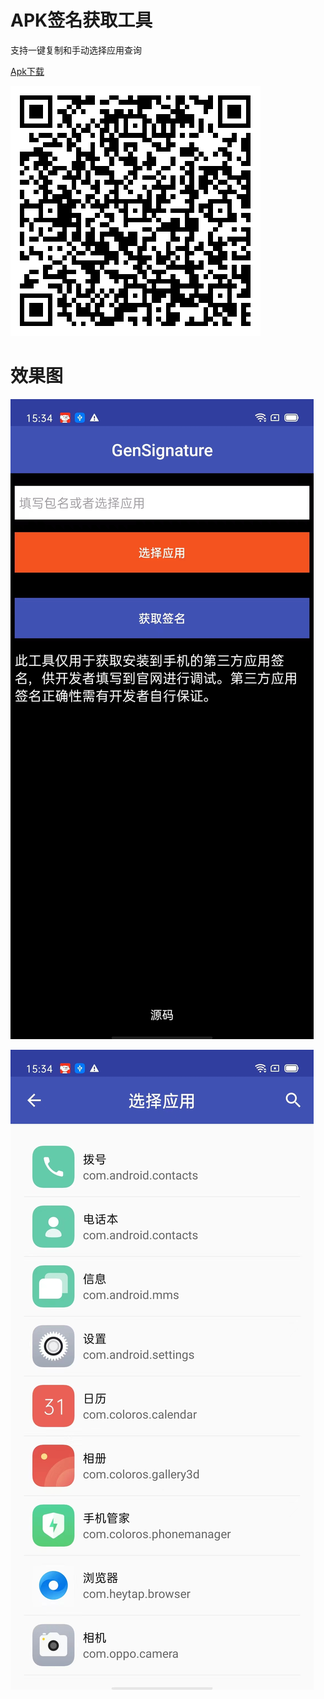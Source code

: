 # APK签名获取工具
支持一键复制和手动选择应用查询

[Apk下载](https://github.com/flutterbest/GenSignature/raw/master/raw/app-release.apk)

![二维码下载](./raw/download.png)

# 效果图

![效果图](./raw/screenshot1.jpeg)

![效果图](./raw/screenshot2.jpeg)
